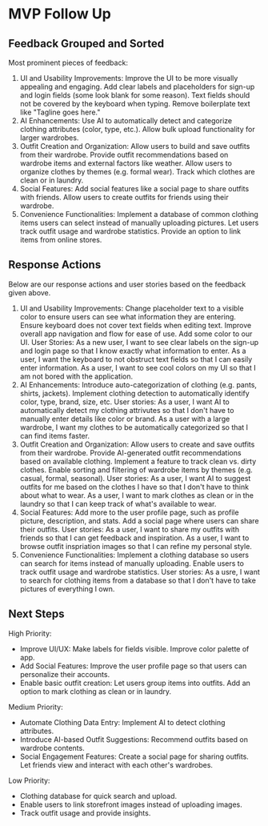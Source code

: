 # MVP Follow Up

## Feedback Grouped and Sorted

Most prominent pieces of feedback:

1. UI and Usability Improvements: Improve the UI to be more visually appealing and engaging. Add clear labels and placeholders for sign-up and login fields (some look blank for some reason). Text fields should not be covered by the keyboard when typing. Remove boilerplate text like "Tagline goes here."
2. AI Enhancements: Use AI to automatically detect and categorize clothing attributes (color, type, etc.). Allow bulk upload functionality for larger wardrobes.
3. Outfit Creation and Organization: Allow users to build and save outfits from their wardrobe. Provide outfit recommendations based on wardrobe items and external factors like weather. Allow users to organize clothes by themes (e.g. formal wear). Track which clothes are clean or in laundry.
4. Social Features: Add social features like a social page to share outfits with friends. Allow users to create outfits for friends using their wardrobe.
5. Convenience Functionalities: Implement a database of common clothing items users can select instead of manually uploading pictures. Let users track outfit usage and wardrobe statistics. Provide an option to link items from online stores.

## Response Actions

Below are our response actions and user stories based on the feedback given above.

1. UI and Usability Improvements: Change placeholder text to a visible color to ensure users can see what information they are entering. Ensure keyboard does not cover text fields when editing text. Improve overall app navigation and flow for ease of use. Add some color to our UI. User Stories: As a new user, I want to see clear labels on the sign-up and login page so that I know exactly what information to enter. As a user, I want the keyboard to not obstruct text fields so that I can easily enter information. As a user, I want to see cool colors on my UI so that I am not bored with the application.
2. AI Enhancements: Introduce auto-categorization of clothing (e.g. pants, shirts, jackets). Implement clothing detection to automatically identify color, type, brand, size, etc. User stories: As a user, I want AI to automatically detect my clothing attrivutes so that I don't have to manually enter details like color or brand. As a user with a large wardrobe, I want my clothes to be automatically categorized so that I can find items faster.
3. Outfit Creation and Organization: Allow users to create and save outfits from their wardrobe. Provide AI-generated outfit recommendations based on available clothing. Implement a feature to track clean vs. dirty clothes. Enable sorting and filtering of wardrobe items by themes (e.g. casual, formal, seasonal). User stories: As a user, I want AI to suggest outfits for me based on the clothes I have so that I don't have to think about what to wear. As a user, I want to mark clothes as clean or in the laundry so that I can keep track of what's available to wear.
4. Social Features: Add more to the user profile page, such as profile picture, description, and stats. Add a social page where users can share their outfits. User stories: As a user, I want to share my outfits with friends so that I can get feedback and inspiration. As a user, I want to browse outfit inspriation images so that I can refine my personal style.
5. Convenience Functionalities: Implement a clothing database so users can search for items instead of manually uploading. Enable users to track outfit usage and wardrobe statistics. User stories: As a usre, I want to search for clothing items from a database so that I don't have to take pictures of everything I own.

## Next Steps

High Priority:

- Improve UI/UX: Make labels for fields visible. Improve color palette of app.
- Add Social Features: Improve the user profile page so that users can personalize their accounts.
- Enable basic outfit creation: Let users group items into outfits. Add an option to mark clothing as clean or in laundry.

Medium Priority:

- Automate Clothing Data Entry: Implement AI to detect clothing attributes.
- Introduce AI-based Outfit Suggestions: Recommend outfits based on wardrobe contents.
- Social Engagement Features: Create a social page for sharing outfits. Let friends view and interact with each other's wardrobes.

Low Priority:

- Clothing database for quick search and upload.
- Enable users to link storefront images instead of uploading images.
- Track outfit usage and provide insights.
